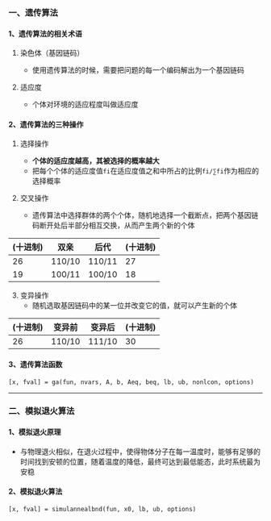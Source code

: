 ### 一、遗传算法

#### 1、遗传算法的相关术语

1. 染色体（基因链码）
   - 使用遗传算法的时候，需要把问题的每一个编码解出为一个基因链码

2. 适应度
   - 个体对环境的适应程度叫做适应度

#### 2、遗传算法的三种操作

1. 选择操作
   - **个体的适应度越高，其被选择的概率越大**
   - 把每个个体的适应度值`fi`在适应度值之和中所占的比例`fi/∑fi`作为相应的选择概率

2. 交叉操作
   - 遗传算法中选择群体的两个个体，随机地选择一个截断点，把两个基因链码断开处后半部分相互交换，从而产生两个新的个体

(十进制) | 双亲 | 后代 | (十进制)
---|---|---|---
26 | 110/10 | 110/11 | 27
19 | 100/11 | 100/10 | 18

3. 变异操作
   - 随机选取基因链码中的某一位并改变它的值，就可以产生新的个体

(十进制) | 变异前 | 变异后 | (十进制)
---|---|---|---
26 | 110/10 | 111/10 | 30

#### 3、遗传算法函数

`[x, fval] = ga(fun, nvars, A, b, Aeq, beq, lb, ub, nonlcon, options)`

---
### 二、模拟退火算法

#### 1、模拟退火原理

- 与物理退火相似，在退火过程中，使得物体分子在每一温度时，能够有足够的时间找到安顿的位置，随着温度的降低，最终可达到最低能态，此时系统最为安稳

#### 2、模拟退火算法

`[x, fval] = simulannealbnd(fun, x0, lb, ub, options)`
 


